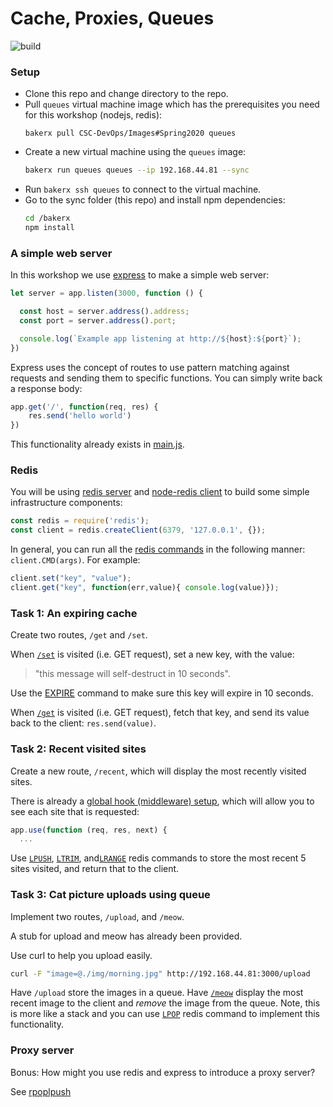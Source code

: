 Cache, Proxies, Queues
=========================

![build](https://travis-ci.org/CSC-DevOps/Queues.svg?branch=master)

### Setup

* Clone this repo and change directory to the repo.
* Pull `queues` virtual machine image which has the prerequisites you need for this workshop (nodejs, redis):
  ```
  bakerx pull CSC-DevOps/Images#Spring2020 queues
  ```
* Create a new virtual machine using the `queues` image:
  ```bash
  bakerx run queues queues --ip 192.168.44.81 --sync
  ```
* Run `bakerx ssh queues` to connect to the virtual machine.
* Go to the sync folder (this repo) and install npm dependencies:
  ```bash
  cd /bakerx
  npm install
  ```

### A simple web server

In this workshop we use [express](http://expressjs.com/) to make a simple web server:

```js
let server = app.listen(3000, function () {

  const host = server.address().address;
  const port = server.address().port;

  console.log(`Example app listening at http://${host}:${port}`);
})
```

Express uses the concept of routes to use pattern matching against requests and sending them to specific functions. You can simply write back a response body:

```js
app.get('/', function(req, res) {
	res.send('hello world')
})
```

This functionality already exists in [main.js](./main.js).

### Redis

You will be using [redis server](http://redis.io/) and [node-redis client](https://github.com/mranney/node_redis) to build some simple infrastructure components:

```js
const redis = require('redis');
const client = redis.createClient(6379, '127.0.0.1', {});
```

In general, you can run all the [redis commands](https://redis.io/commands) in the following manner: `client.CMD(args)`. For example:

```js
client.set("key", "value");
client.get("key", function(err,value){ console.log(value)});
```

### Task 1: An expiring cache

Create two routes, `/get` and `/set`.

When [`/set`](http://192.168.44.81:3000/set) is visited (i.e. GET request), set a new key, with the value:
> "this message will self-destruct in 10 seconds".

Use the [EXPIRE](https://redis.io/commands/expire) command to make sure this key will expire in 10 seconds.

When [`/get`](http://192.168.44.81:3000/get) is visited (i.e. GET request), fetch that key, and send its value back to the client: `res.send(value)`.


### Task 2: Recent visited sites

Create a new route, `/recent`, which will display the most recently visited sites.

There is already a [global hook (middleware) setup](./main.js#L14-L21), which will allow you to see each site that is requested:

```js
app.use(function (req, res, next) {
  ...
```

Use [`LPUSH`](https://redis.io/commands/lpush), [`LTRIM`](https://redis.io/commands/ltrim), and[`LRANGE`](https://redis.io/commands/lrange) redis commands to store the most recent 5 sites visited, and return that to the client.

### Task 3: Cat picture uploads using queue

Implement two routes, `/upload`, and `/meow`.
 
A stub for upload and meow has already been provided.

Use curl to help you upload easily.

```bash
curl -F "image=@./img/morning.jpg" http://192.168.44.81:3000/upload
```

Have `/upload` store the images in a queue.  Have [`/meow`](http://192.168.44.81:3000/meow) display the most recent image to the client and *remove* the image from the queue. Note, this is more like a stack and you can use [`LPOP`](https://redis.io/commands/lpop) redis command to implement this functionality.

### Proxy server

Bonus: How might you use redis and express to introduce a proxy server?

See [rpoplpush](http://redis.io/commands/rpoplpush)
